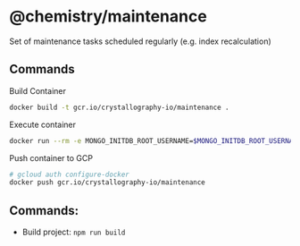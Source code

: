 # @chemistry/maintenance

Set of maintenance tasks scheduled regularly (e.g. index recalculation)

## Commands
Build Container
```bash
docker build -t gcr.io/crystallography-io/maintenance .
```

Execute container
```bash
docker run --rm -e MONGO_INITDB_ROOT_USERNAME=$MONGO_INITDB_ROOT_USERNAME -e MONGO_INITDB_ROOT_PASSWORD=$MONGO_INITDB_ROOT_PASSWORD -e MONGO_INITDB_HOST=$MONGO_INITDB_HOST --name maintenance gcr.io/crystallography-io/maintenance
```

Push container to GCP
```bash
# gcloud auth configure-docker
docker push gcr.io/crystallography-io/maintenance
```

## Commands:
  * Build project: `npm run build`
